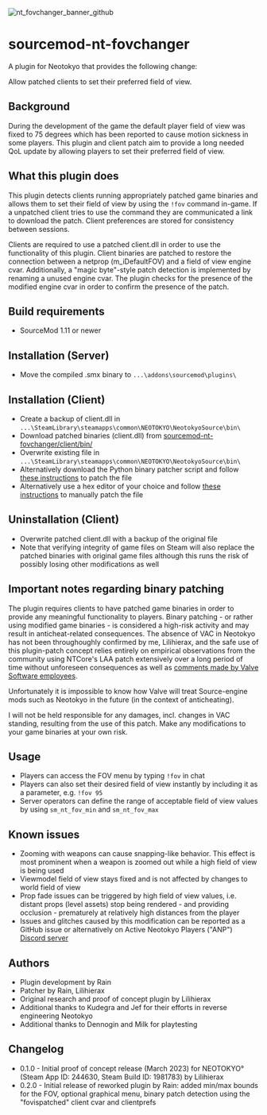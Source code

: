 ![nt_fovchanger_banner_github](https://github.com/Lilihierax/sourcemod-nt-fovchanger/assets/140167708/f8b40331-cc20-4feb-a1ba-f17c999f9dfc)

# sourcemod-nt-fovchanger
A plugin for Neotokyo that provides the following change:

Allow patched clients to set their preferred field of view.

## Background
During the development of the game the default player field of view was fixed to 75 degrees which has been reported to cause motion sickness in some players. This plugin and client patch aim to provide a long needed QoL update by allowing players to set their preferred field of view.

## What this plugin does
This plugin detects clients running appropriately patched game binaries and allows them to set their field of view by using the `!fov` command in-game. If a unpatched client tries to use the command they are communicated a link to download the patch. Client preferences are stored for consistency between sessions.

Clients are required to use a patched client.dll in order to use the functionality of this plugin. Client binaries are patched to restore the connection between a netprop (m_iDefaultFOV) and a field of view engine cvar. Additionally, a "magic byte"-style patch detection is implemented by renaming a unused engine cvar. The plugin checks for the presence of the modified engine cvar in order to confirm the presence of the patch.

## Build requirements
* SourceMod 1.11 or newer

## Installation (Server)
* Move the compiled .smx binary to `...\addons\sourcemod\plugins\`

## Installation (Client)
* Create a backup of client.dll in `...\SteamLibrary\steamapps\common\NEOTOKYO\NeotokyoSource\bin\`
* Download patched binaries (client.dll) from [sourcemod-nt-fovchanger/client/bin/](client/bin/)
* Overwrite existing file in `...\SteamLibrary\steamapps\common\NEOTOKYO\NeotokyoSource\bin\`
* Alternatively download the Python binary patcher script and follow [these instructions](https://github.com/Lilihierax/sourcemod-nt-fovchanger/tree/main/client/patch) to patch the file
* Alternatively use a hex editor of your choice and follow [these instructions](https://github.com/Lilihierax/sourcemod-nt-fovchanger/tree/main/client/patch) to manually patch the file

## Uninstallation (Client)
* Overwrite patched client.dll with a backup of the original file
* Note that verifying integrity of game files on Steam will also replace the patched binaries with original game files although this runs the risk of possibly losing other modifications as well

## Important notes regarding binary patching
The plugin requires clients to have patched game binaries in order to provide any meaningful functionality to players. Binary patching - or rather using modified game binaries - is considered a high-risk activity and may result in anticheat-related consequences. The absence of VAC in Neotokyo has not been throughoughly confirmed by me, Lilihierax, and the safe use of this plugin-patch concept relies entirely on empirical observations from the community using NTCore's LAA patch extensively over a long period of time without unforeseen consequences as well as [comments made by Valve Software employees](https://github.com/ValveSoftware/source-sdk-2013/issues/76#issuecomment-21562961).

Unfortunately it is impossible to know how Valve will treat Source-engine mods such as Neotokyo in the future (in the context of anticheating).

I will not be held responsible for any damages, incl. changes in VAC standing, resulting from the use of this patch. Make any modifications to your game binaries at your own risk.

## Usage
* Players can access the FOV menu by typing `!fov` in chat
* Players can also set their desired field of view instantly by including it as a parameter, e.g. `!fov 95`
* Server operators can define the range of acceptable field of view values by using `sm_nt_fov_min` and `sm_nt_fov_max`

## Known issues
* Zooming with weapons can cause snapping-like behavior. This effect is most prominent when a weapon is zoomed out while a high field of view is being used
* Viewmodel field of view stays fixed and is not affected by changes to world field of view
* Prop fade issues can be triggered by high field of view values, i.e. distant props (level assets) stop being rendered - and providing occlusion - prematurely at relatively high distances from the player
* Issues and glitches caused by this modification can be reported as a GitHub issue or alternatively on Active Neotokyo Players ("ANP") [Discord server](https://discord.gg/JJBMzeqfdh)

## Authors
* Plugin development by Rain
* Patcher by Rain, Lilihierax
* Original research and proof of concept plugin by Lilihierax
* Additional thanks to Kudegra and Jef for their efforts in reverse engineering Neotokyo
* Additional thanks to Dennogin and Milk for playtesting

## Changelog
* 0.1.0 - Initial proof of concept release (March 2023) for NEOTOKYO° (Steam App ID: 244630, Steam Build ID: 1981783) by Lilihierax
* 0.2.0 - Initial release of reworked plugin by Rain: added min/max bounds for the FOV, optional graphical menu, binary patch detection using the "fovispatched" client cvar and clientprefs

